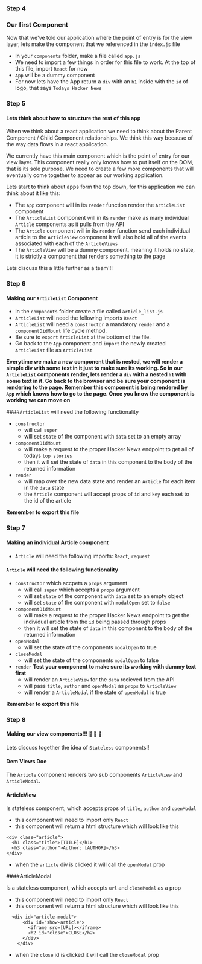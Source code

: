 ### Step 4
### Our first Component

Now that we've told our application where the point of entry is for the view layer, lets make the component that we referenced in the `index.js` file

- In your `components` folder, make a file called `app.js`
- We need to import a few things in order for this file to work. At the top of this file, import `React` for now
- `App` will be a dummy component
- For now lets have the App return a `div` with an `h1` inside with the `id` of logo, that says `Todays Hacker News`

### Step 5
#### Lets think about how to structure the rest of this app

When we think about a react application we need to think about the Parent Component / Child Component relationships. We think this way because of the way data flows in a react application.

We currently have this main component which is the point of entry for our view layer. This component really only knows how to put itself on the DOM, that is its sole purpose. We need to create a few more components that will eventually come together to appear as our working application.

Lets start to think about apps form the top down, for this application we can think about it like this:

- The `App` component will in its `render` function render the `ArticleList` component
- The `ArticleList` component will in its `render` make as many individual `Article` components as it pulls from the API
- The `Article` component will in its `render` function send each individual article to the `ArticleView` component it will also hold all of the events associated with each of the `ArticleViews`
- The `ArticleView` will be a dummy component, meaning it holds no state, it is strictly a component that renders something to the page

Lets discuss this a little further as a team!!!

### Step 6
#### Making our `ArticleList` Component

- In the `components` folder create a file called `article_list.js`
- `ArticleList` will need the following imports `React`
- `ArticleList` will need a `constructor` a mandatory `render` and a `componentDidMount` life cycle method.
- Be sure to `export` `ArticleList` at the bottom of the file.
- Go back to the `App` component and `import` the newly created `ArticleList` file as `ArticleList`


**Everytime we make a new component that is nested, we will render a simple div with some text in it just to make sure its working. So in our `ArticleList` components render, lets render a `div` with a nested `h1` with some text in it. Go back to the browser and be sure your component is rendering to the page. Remember this component is being rendered by `App` which knows how to go to the page. Once you know the component is working we can move on**

####`ArticleList` will need the following functionality

- `constructor`
    - will call `super`
    - will set `state` of the component with `data` set to an empty array
- `componentDidMount`
    - will make a request to the proper Hacker News endpoint to get all of todays `top stories`
    - then it will set the state of `data` in this component to the body of the returned information
- `render`
    - will map over the new data state and render an `Article` for each item in the `data` state
    - the `Article` component will accept props of `id` and `key` each set to the id of the article

**Remember to export this file**

### Step 7
#### Making an individual Article component

- `Article` will need the following imports: `React`, `request`

#### `Article` will need the following functionality

- `constructor` which accpets a `props` argument
    - will call `super` which accepts a `props` argument
    - will set `state` of the component with `data` set to an empty object
    - will set `state` of the component with `modalOpen` set to `false`
- `componentDidMount`
    - will make a request to the proper Hacker News endpoint to get the individual article from the `id` being passed through props
    - then it will set the state of `data` in this component to the body of the returned information
- `openModal`
    - will set the state of the components `modalOpen` to true
- `closeModal`
    - will set the state of the components `modalOpen` to false
- `render`
  **Test your component to make sure its working with dummy text first**
    - will render an `ArticleView` for the `data` recieved from the API
    - will pass `title`, `author` and `openModal` as `props` to `ArticleView`
    - will render a `ArticleModal` if the state of `openModal` is true

**Remember to export this file**

### Step 8
#### Making our view components!!! :metal: :metal: :metal:

Lets discuss together the idea of `Stateless` components!!



#### Dem Views Doe

The `Article` component renders two sub components `ArticleView` and `ArticleModal`.

####  ArticleView

Is stateless component, which accepts props of `title`, `author` and `openModal`

- this component will need to import only `React`
- this component will return a html structure which will look like this

```
<div class="article">
  <h1 class="title">[TITLE]</h1>
  <h3 class="author">Author: [AUTHOR]</h3>
</div>
```

- when the `article` div is clicked it will call the `openModal` prop


####ArticleModal

Is a stateless component, which accepts `url` and `closeModal` as a prop

- this component will need to import only `React`
- this component will return a html structure which will look like this

```
  <div id="article-modal">
      <div id="show-article">
        <iframe src=[URL]></iframe>
        <h2 id="close">CLOSE</h2>
      </div>
    </div>
```

- when the `close` id is clicked it will call the `closeModal` prop
